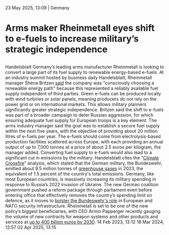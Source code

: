 23 May 2025, 13:09
| 
Germany
# Arms maker Rheinmetall eyes shift to e-fuels to increase military’s strategic independence
## 
Handelsblatt
Germany’s leading arms manufacturer Rheinmetall is looking to convert a large part of its fuel supply to renewable energy-based e-fuels. At an industry summit hosted by business daily Handelsblatt, Rheinmetall manager Shena Britzen [said](https://www.handelsblatt.com/unternehmen/energie/ruestungsindustrie-deshalb-setzt-rheinmetall-auf-e-fuels/100129723.html) the company was "consciously choosing a renewable energy path" because this represented a reliably available fuel supply independent of third parties. Green e-fuels can be produced locally with wind turbines or solar panels, meaning producers do not rely on the power grid or on international markets. This allows military planners significantly greater strategic independence. 
Britzen said the shift to e-fuels was part of a broader campaign to deter Russian aggression, for which ensuring adequate fuel supply for European troops is a key element. The arms industry manager said the goal was to establish a secure fuel supply within the next five years, with the objective of providing about 20 million litres of e-fuels per year. The e-fuels should come from electrolysis-based production facilities scattered across Europe, with each providing an annual output of up to 7,000 tonnes at a price of about 2.5 euros per kilogram, the manager added.
Converting fuel supply to e-fuels would also lead to a significant cut in emissions by the military. Handelsblatt cites the "[Climate Crossfire](https://www.tni.org/en/publication/climate-crossfire)" analysis, which stated that the German military, the Bundeswehr, emitted about 9.5 million tonnes of [greenhouse gases](https://www.cleanenergywire.org/glossary/letter_g#greenhouse_gases) in 2023, the equivalent of 1.5 percent of the country's total emissions.
Germany, like most European countries, is massively increasing its military spending in response to Russia’s 2022 invasion of Ukraine. The new German coalition government pushed a reform package through parliament even before entering office that effectively removes the country’s spending limit on defence, as it moves to [bolster the Bundeswehr's role](https://www.theguardian.com/world/2025/may/22/germany-anti-russian-defence-nato-lithuania-friedrich-merz) in European and NATO security infrastructure.
Rheinmetall is set to be one of the new policy’s biggest beneficiaries, with CEO Armin Papperger recently gauging the volume of new contracts for weapon systems and other products and services at [up to 400 billion euros by 2030](https://www.reuters.com/business/aerospace-defense/rheinmetall-forecasts-2025-sales-jump-ukraine-war-us-decoupling-2025-03-12/).
14 Feb 2023, 13:12
18 Mar 2024, 12:57
02 Apr 2025, 13:15